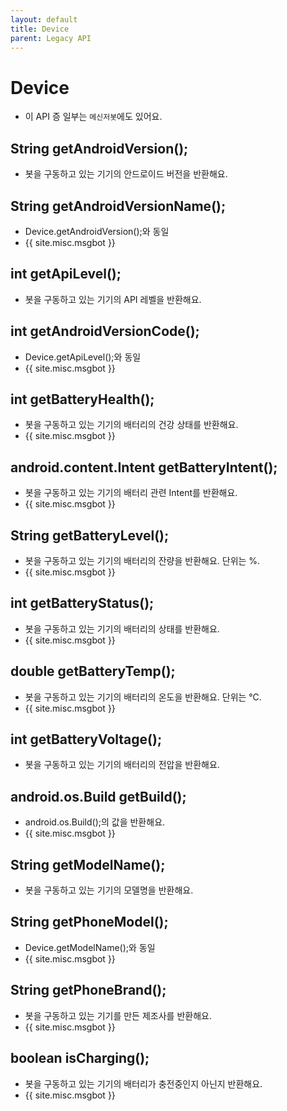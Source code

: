 ```yaml
---
layout: default
title: Device
parent: Legacy API
---
```


# Device
* 이 API 증 일부는 `메신저봇`에도 있어요.

## String getAndroidVersion();
* 봇을 구동하고 있는 기기의 안드로이드 버전을 반환해요.

## String getAndroidVersionName();
* Device.getAndroidVersion();와 동일
* {{ site.misc.msgbot }}

## int getApiLevel();
* 봇을 구동하고 있는 기기의 API 레벨을 반환해요.

## int getAndroidVersionCode();
* Device.getApiLevel();와 동일
* {{ site.misc.msgbot }}

## int getBatteryHealth();
* 봇을 구동하고 있는 기기의 배터리의 건강 상태를 반환해요.
* {{ site.misc.msgbot }}

## android.content.Intent getBatteryIntent();
* 봇을 구동하고 있는 기기의 배터리 관련 Intent를 반환해요.
* {{ site.misc.msgbot }}

## String getBatteryLevel();
* 봇을 구동하고 있는 기기의 배터리의 잔량을 반환해요. 단위는 %.
* {{ site.misc.msgbot }}

## int getBatteryStatus();
* 봇을 구동하고 있는 기기의 배터리의 상태를 반환해요.
* {{ site.misc.msgbot }}

## double getBatteryTemp();
* 봇을 구동하고 있는 기기의 배터리의 온도을 반환해요. 단위는 ℃.
* {{ site.misc.msgbot }}

## int getBatteryVoltage();
* 봇을 구동하고 있는 기기의 배터리의 전압을 반환해요.

## android.os.Build getBuild();
* android.os.Build();의 값을 반환해요.
* {{ site.misc.msgbot }}

## String getModelName();
* 봇을 구동하고 있는 기기의 모델명을 반환해요.

## String getPhoneModel();
* Device.getModelName();와 동일
* {{ site.misc.msgbot }}

## String getPhoneBrand();
* 봇을 구동하고 있는 기기를 만든 제조사를 반환해요.
* {{ site.misc.msgbot }}

## boolean isCharging();
* 봇을 구동하고 있는 기기의 배터리가 충전중인지 아닌지 반환해요.
* {{ site.misc.msgbot }}